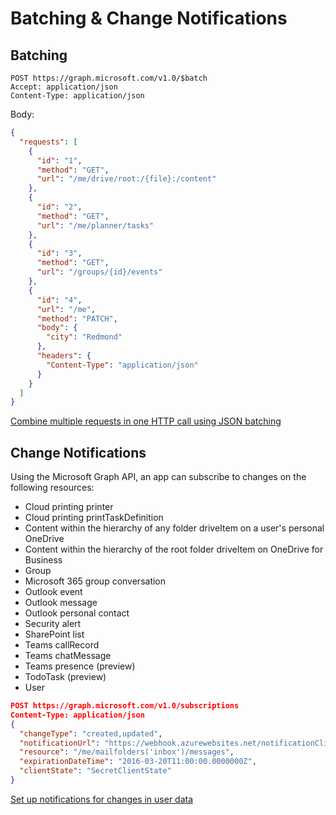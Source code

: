 # Batching & Change Notifications

## Batching

```
POST https://graph.microsoft.com/v1.0/$batch
Accept: application/json
Content-Type: application/json
```

Body:

```json
{
  "requests": [
    {
      "id": "1",
      "method": "GET",
      "url": "/me/drive/root:/{file}:/content"
    },
    {
      "id": "2",
      "method": "GET",
      "url": "/me/planner/tasks"
    },
    {
      "id": "3",
      "method": "GET",
      "url": "/groups/{id}/events"
    },
    {
      "id": "4",
      "url": "/me",
      "method": "PATCH",
      "body": {
        "city": "Redmond"
      },
      "headers": {
        "Content-Type": "application/json"
      }
    }
  ]
}
```

[Combine multiple requests in one HTTP call using JSON batching](https://docs.microsoft.com/en-us/graph/json-batching)

## Change Notifications

Using the Microsoft Graph API, an app can subscribe to changes on the following resources:

- Cloud printing printer
- Cloud printing printTaskDefinition
- Content within the hierarchy of any folder driveItem on a user's personal OneDrive
- Content within the hierarchy of the root folder driveItem on OneDrive for Business
- Group
- Microsoft 365 group conversation
- Outlook event
- Outlook message
- Outlook personal contact
- Security alert
- SharePoint list
- Teams callRecord
- Teams chatMessage
- Teams presence (preview)
- TodoTask (preview)
- User

```json
POST https://graph.microsoft.com/v1.0/subscriptions
Content-Type: application/json
{
  "changeType": "created,updated",
  "notificationUrl": "https://webhook.azurewebsites.net/notificationClient",
  "resource": "/me/mailfolders('inbox')/messages",
  "expirationDateTime": "2016-03-20T11:00:00.0000000Z",
  "clientState": "SecretClientState"
}
```

[Set up notifications for changes in user data](https://docs.microsoft.com/en-us/graph/webhooks)
